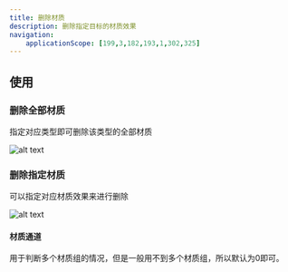 ```yaml
---
title: 删除材质
description: 删除指定目标的材质效果
navigation:
    applicationScope: [199,3,182,193,1,302,325]
---
```


## 使用

### 删除全部材质

指定对应类型即可删除该类型的全部材质

![alt text](https://cdn.gcw.wiki.wiki/gcw/image/zh_hans/commands/effect/deletematerial/image.png)

### 删除指定材质

可以指定对应材质效果来进行删除

![alt text](https://cdn.gcw.wiki.wiki/gcw/image/zh_hans/commands/effect/deletematerial/image-1.png)

#### 材质通道

用于判断多个材质组的情况，但是一般用不到多个材质组，所以默认为0即可。
